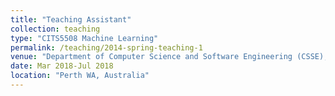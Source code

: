 ```yaml
---
title: "Teaching Assistant"
collection: teaching
type: "CITS5508 Machine Learning"
permalink: /teaching/2014-spring-teaching-1
venue: "Department of Computer Science and Software Engineering (CSSE), The University of Western Australia (UWA)"
date: Mar 2018-Jul 2018
location: "Perth WA, Australia"
---
```


<!-- This is a description of a teaching experience. You can use markdown like any other post.

<!-- Heading 1
======

Heading 2
======

Heading 3
====== -->
